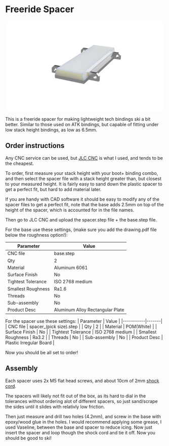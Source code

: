# Freeride Spacer

![Freeride Spacer](./render.PNG)

This is a freeride spacer for making lightweight tech bindings ski a bit better. Similar to those used
on ATK bindings, but capable of fitting under low
stack height bindings, as low as 6.5mm.

## Order instructions

Any CNC service can be used, but [JLC CNC](https://jlccnc.com/) is what I used, and tends to be the cheapest.

To order, first measure your stack height with your boot+ binding combo, and then select the spacer file with a stack height greater than, but closest to your measured height. It is fairly easy to sand down the plastic spacer to get a perfect fit, but hard to add material later.

If you are handy with CAD software it should be easy to modify any of the spacer files to get a perfect fit, note that the base adds 2.5mm on top of the height of the spacer, which is accounted for in the file names.

Then go to JLC CNC and upload the spacer.step file + the base.step file.

For the base use these settings, (make sure you add the drawing.pdf file below the roughness option!):

| Parameter | Value |
|-----------|-------|
| CNC file | base.step |
| Qty | 2 |
| Material | Aluminum 6061 |
| Surface Finish | No |
| Tightest Tolerance | ISO 2768 medium |
| Smallest Roughness | Ra1.6 |
| Threads | No |
| Sub-assembly | No |
| Product Desc | Aluminum Alloy Rectangular Plate |


For the spacer use these settings:
| Parameter | Value |
|-----------|-------|
| CNC file | spacer_(pick size).step |
| Qty | 2 |
| Material | POM(White) |
| Surface Finish | No |
| Tightest Tolerance | ISO 2768 medium |
| Smallest Roughness | Ra3.2 |
| Threads | No |
| Sub-assembly | No |
| Product Desc | Plastic Irregular Board |

Now you should be all set to order!

## Assembly

Each spacer uses 2x M5 flat head screws, and about 10cm of 2mm [shock cord](https://www.amazon.com/dp/B088QLQL27?ref=ppx_yo2ov_dt_b_fed_asin_title&th=1).

The spacers will likely not fit out of the box, as its hard to dial in the tolerances without ordering alot of different spacers, so just sand/scrape the sides until it slides with relativly low friction.

Then just measure and drill two holes (4.2mm), and screw in the base with epoxy/wood glue in the holes.
I would recommend applying some grease, I used Vaseline, between the base and spacer to reduce icing.
Now just insert the spacer and loop though the shock cord and tie it off. Now you should be good to ski!

